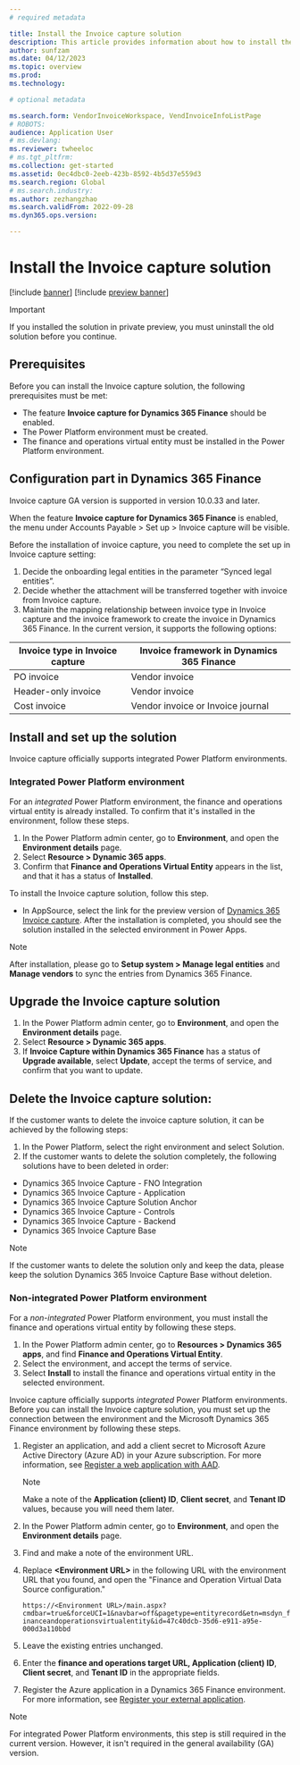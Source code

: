 ```yaml
---
# required metadata

title: Install the Invoice capture solution
description: This article provides information about how to install the Invoice capture solution and integrate it with Microsoft Dynamics 365 Finance.
author: sunfzam
ms.date: 04/12/2023
ms.topic: overview
ms.prod: 
ms.technology: 

# optional metadata

ms.search.form: VendorInvoiceWorkspace, VendInvoiceInfoListPage
# ROBOTS: 
audience: Application User
# ms.devlang: 
ms.reviewer: twheeloc
# ms.tgt_pltfrm: 
ms.collection: get-started
ms.assetid: 0ec4dbc0-2eeb-423b-8592-4b5d37e559d3
ms.search.region: Global
# ms.search.industry: 
ms.author: zezhangzhao
ms.search.validFrom: 2022-09-28
ms.dyn365.ops.version: 

---
```


# Install the Invoice capture solution

[!include [banner](../includes/banner.md)]
[!include [preview banner](../includes/preview-banner.md)]

> [!IMPORTANT]
> If you installed the solution in private preview, you must uninstall the old solution before you continue.

## Prerequisites

Before you can install the Invoice capture solution, the following prerequisites must be met:

- The feature **Invoice capture for Dynamics 365 Finance** should be enabled. 
- The Power Platform environment must be created.
- The finance and operations virtual entity must be installed in the Power Platform environment.


## Configuration part in Dynamics 365 Finance

Invoice capture GA version is supported in version 10.0.33 and later. 

When the feature **Invoice capture for Dynamics 365 Finance** is enabled, the menu under Accounts Payable > Set up > Invoice capture will be visible. 

Before the installation of invoice capture, you need to complete the set up in Invoice capture setting:

1.	Decide the onboarding legal entities in the parameter “Synced legal entities”.
2.	Decide whether the attachment will be transferred together with invoice from Invoice capture.
3.	Maintain the mapping relationship between invoice type in Invoice capture and the invoice framework to create the invoice in Dynamics 365 Finance.
In the current version, it supports the following options:

| Invoice type in Invoice capture | Invoice framework in Dynamics 365 Finance | 
|------|---------|
| PO invoice | Vendor invoice |
| Header-only invoice  | Vendor invoice |
| Cost invoice | Vendor invoice or Invoice journal |

## Install and set up the solution

Invoice capture officially supports integrated Power Platform environments. 

### Integrated Power Platform environment

For an *integrated* Power Platform environment, the finance and operations virtual entity is already installed. To confirm that it's installed in the environment, follow these steps.

1. In the Power Platform admin center, go to **Environment**, and open the **Environment details** page.
2. Select **Resource \> Dynamic 365 apps**.
3. Confirm that **Finance and Operations Virtual Entity** appears in the list, and that it has a status of **Installed**.
   
To install the Invoice capture solution, follow this step.

- In AppSource, select the link for the preview version of [Dynamics 365 Invoice capture](https://appsource.microsoft.com/product/dynamics-365/mscrm.dynamics365-invoice-capture-preview?flightCodes=invoicecapture). After the installation is completed, you should see the solution installed in the selected environment in Power Apps.

> [!NOTE]
> After installation, please go to **Setup system \> Manage legal entities** and **Manage vendors** to sync the entries from Dynamics 365 Finance.


## Upgrade the Invoice capture solution

1. In the Power Platform admin center, go to **Environment**, and open the **Environment details** page.
2. Select **Resource \> Dynamic 365 apps**.
3. If **Invoice Capture within Dynamics 365 Finance** has a status of **Upgrade available**, select **Update**, accept the terms of service, and confirm that you want to update.


## Delete the Invoice capture solution:
If the customer wants to delete the invoice capture solution, it can be achieved by the following steps:

1.	In the Power Platform, select the right environment and select Solution.
2.	If the customer wants to delete the solution completely, the following solutions have to been deleted in order:
- Dynamics 365 Invoice Capture - FNO Integration
- Dynamics 365 Invoice Capture - Application
- Dynamics 365 Invoice Capture Solution Anchor
- Dynamics 365 Invoice Capture - Controls
- Dynamics 365 Invoice Capture - Backend 
- Dynamics 365 Invoice Capture Base

> [!NOTE]
> If the customer wants to delete the solution only and keep the data, please keep the solution  Dynamics 365 Invoice Capture Base without deletion.
 


### Non-integrated Power Platform environment

For a *non-integrated* Power Platform environment, you must install the finance and operations virtual entity by following these steps.

1. In the Power Platform admin center, go to **Resources \> Dynamics 365 apps**, and find **Finance and Operations Virtual Entity**.
2. Select the environment, and accept the terms of service.
3. Select **Install** to install the finance and operations virtual entity in the selected environment.

Invoice capture officially supports *integrated* Power Platform environments. Before you can install the Invoice capture solution, you must set up the connection between the environment and the Microsoft Dynamics 365 Finance environment by following these steps.

1. Register an application, and add a client secret to Microsoft Azure Active Directory (Azure AD) in your Azure subscription. For more information, see [Register a web application with AAD](../../dev-itpro/data-entities/services-home-page.md#register-a-web-application-with-aad).

    > [!NOTE]
    > Make a note of the **Application (client) ID**, **Client secret**, and **Tenant ID** values, because you will need them later.
2. In the Power Platform admin center, go to **Environment**, and open the **Environment details** page.
3. Find and make a note of the environment URL.
4. Replace **\<Environment URL\>** in the following URL with the environment URL that you found, and open the "Finance and Operation Virtual Data Source configuration."

    `https://<Environment URL>/main.aspx?cmdbar=true&forceUCI=1&navbar=off&pagetype=entityrecord&etn=msdyn_financeandoperationsvirtualentity&id=47c40dcb-35d6-e911-a95e-000d3a110bbd`

5. Leave the existing entries unchanged.
6. Enter the **finance and operations target URL, Application (client) ID**, **Client secret**, and **Tenant ID** in the appropriate fields.
7. Register the Azure application in a Dynamics 365 Finance environment. For more information, see [Register your external application](../../dev-itpro/data-entities/services-home-page.md#register-your-external-application).

> [!NOTE]
> For integrated Power Platform environments, this step is still required in the current version. However, it isn't required in the general availability (GA) version.

